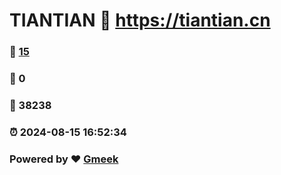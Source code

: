 # TIANTIAN :link: https://tiantian.cn 
### :page_facing_up: [15](https://tiantian.cn/tag.html) 
### :speech_balloon: 0 
### :hibiscus: 38238 
### :alarm_clock: 2024-08-15 16:52:34 
### Powered by :heart: [Gmeek](https://github.com/Meekdai/Gmeek)
